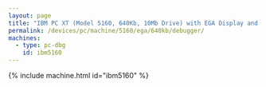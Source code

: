 ```yaml
---
layout: page
title: "IBM PC XT (Model 5160, 640Kb, 10Mb Drive) with EGA Display and Debugger"
permalink: /devices/pc/machine/5160/ega/640kb/debugger/
machines:
  - type: pc-dbg
    id: ibm5160
---
```


{% include machine.html id="ibm5160" %}
